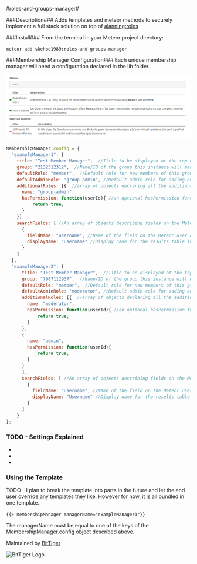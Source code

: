 #roles-and-groups-manager#

###Description###
Adds templates and meteor methods to securely implement a full stack solution on top of [alanning:roles](https://github.com/alanning/meteor-roles/)

###Install###
From the terminal in your Meteor project directory:
```
meteor add skehoe1989:roles-and-groups-manager
```

###Membership Manager Configuration###
Each unique membership manager will need a configuration declared in the lib folder.

![autoform-relations](https://raw.githubusercontent.com/oohaysmlm/autoform-relations/master/readme/autoform-relations.png)

```javascript
MembershipManager.config = {
  "exampleManager1": {
    title: "Test Member Manager",  //Title to be displayed at the top of the membership manager UI (optional)
    group: "2132312312",  //Name/ID of the group this instance will manage
    defaultRole: "member",  //Default role for new members of this group
    defaultAdminRole: "group-admin", //Default admin role for adding and removing users to the defaultRole
    additionalRoles: [{  //array of objects declaring all the additional roles other than the defaultRole
      name: "group-admin",
      hasPermission: function(userId){ //an optional hasPermission function to validate the credentials of the user trying to add/remove this role
          return true;
      }
    }],
    searchFields: [ //An array of objects describing fields on the Meteor.user object that will be searched and also published to the UI
      {
        fieldName: "username", //Name of the field on the Meteor.user object
        displayName: "Username" //Display name for the results table in the UI
      }
    ]
  },
  "exampleManager2": {
      title: "Test Member Manager",  //Title to be displayed at the top of the membership manager UI (optional)
      group: "7987112937",  //Name/ID of the group this instance will manage
      defaultRole: "member",  //Default role for new members of this group
      defaultAdminRole: "moderator", //Default admin role for adding and removing users to the defaultRole
      additionalRoles: [{  //array of objects declaring all the additional roles other than the defaultRole
        name: "moderator",
        hasPermission: function(userId){ //an optional hasPermission function to validate the credentials of the user trying to add/remove this role
            return true;
        }
      },
      {
        name: "admin",
        hasPermission: function(userId){
            return true;
        }
      }
      ],
      searchFields: [ //An array of objects describing fields on the Meteor.user object that will be searched and also published to the UI
        {
          fieldName: "username", //Name of the field on the Meteor.user object
          displayName: "Username" //Display name for the results table in the UI
        }
      ]
    }
};
```

### TODO - Settings Explained ###
-
-
-

### Using the Template ###
TODO - I plan to break the template into parts in the future and let the end user override any templates they like.  However for now, it is all bundled in one template.

```{{> membershipManager managerName="exampleManager1"}}```

The managerName must be equal to one of the keys of the MembershipManager.config object described above.


Maintained by [BitTiger](http://bittiger.io)


![BitTiger Logo](https://raw.githubusercontent.com/oohaysmlm/autoform-relations/master/readme/small_logo.png)
